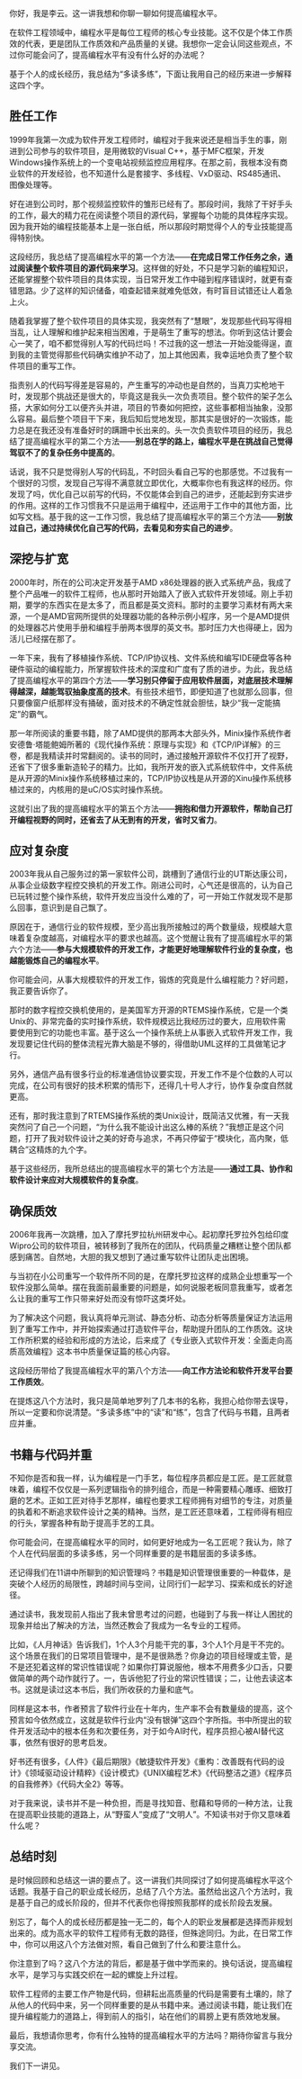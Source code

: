 你好，我是李云。这一讲我想和你聊一聊如何提高编程水平。

在软件工程领域中，编程水平是每位工程师的核心专业技能。这不仅是个体工作质效的代表，更是团队工作质效和产品质量的关键。我想你一定会认同这些观点，不过你可能会问了，提高编程水平有没有什么好的办法呢？

基于个人的成长经历，我总结为“多读多练”，下面让我用自己的经历来进一步解释这四个字。

## 胜任工作

1999年我第一次成为软件开发工程师时，编程对于我来说还是相当手生的事，刚进到公司参与的软件项目，是用微软的Visual C++，基于MFC框架，开发Windows操作系统上的一个变电站视频监控应用程序。在那之前，我根本没有商业软件的开发经验，也不知道什么是套接字、多线程、VxD驱动、RS485通讯、图像处理等。

好在进到公司时，那个视频监控软件的雏形已经有了。那段时间，我除了干好手头的工作，最大的精力花在阅读整个项目的源代码，掌握每个功能的具体程序实现。因为我开始的编程技能基本上是一张白纸，所以那段时期觉得个人的专业技能提高得特别快。

这段经历，我总结了提高编程水平的第一个方法——**在完成日常工作任务之余，通过阅读整个软件项目的源代码来学习**。这样做的好处，不只是学习新的编程知识，还能掌握整个软件项目的具体实现，当日常开发工作中碰到程序错误时，就更有查错思路。少了这样的知识储备，咱查起错来就难免低效，有时盲目试错还让人着急上火。

随着我掌握了整个软件项目的具体实现，我突然有了“慧眼”，发现那些代码写得相当乱，让人理解和维护起来相当困难，于是萌生了重写的想法。你听到这估计要会心一笑了，咱不都觉得别人写的代码烂吗！不过我的这一想法一开始没能得逞，直到我的主管觉得那些代码确实维护不动了，加上其他因素，我幸运地负责了整个软件项目的重写工作。

指责别人的代码写得差是容易的，产生重写的冲动也是自然的，当真刀实枪地干时，发现那个挑战还是很大的，毕竟这是我头一次负责项目。整个软件的架子怎么搭，大家如何分工以便齐头并进，项目的节奏如何把控，这些事都相当抽象，没那么容易。最后整个项目干下来，我后知后觉地发现，那其实是很好的一次锻炼，能力总是在我还没有准备好时的蹒跚中长出来的。头一次负责软件项目的经历，我总结了提高编程水平的第二个方法——**别总在学的路上，编程水平是在挑战自己觉得驾驭不了的复杂任务中提高的**。

话说，我不只是觉得别人写的代码乱，不时回头看自己写的也那感觉。不过我有一个很好的习惯，发现自己写得不满意就立即优化，大概率你也有我这样的经历。你发现了吗，优化自己以前写的代码，不仅能体会到自己的进步，还能起到夯实进步的作用。这样的工作习惯我不只是运用于编程中，还运用于工作中的其他方面，比如写文档。基于我的这一工作习惯，我总结了提高编程水平的第三个方法——**别放过自己，通过持续优化自己写的代码，去看见和夯实自己的进步**。

## 深挖与扩宽

2000年时，所在的公司决定开发基于AMD x86处理器的嵌入式系统产品，我成了整个产品唯一的软件工程师，也从那时开始踏入了嵌入式软件开发领域。刚上手初期，要学的东西实在是太多了，而且都是英文资料。那时的主要学习素材有两大来源，一个是AMD官网所提供的处理器功能的各种示例小程序，另一个是AMD提供的处理器芯片使用手册和编程手册两本很厚的英文书。那时压力大也得硬上，因为活儿已经摆在那了。

一年下来，我有了移植操作系统、TCP/IP协议栈、文件系统和编写IDE硬盘等各种硬件驱动的编程能力，所掌握软件技术的深度和广度有了质的进步。为此，我总结了提高编程水平的第四个方法——**学习别只停留于应用软件层面，对底层技术理解得越深，越能驾驭抽象度高的技术**。有些技术细节，即便知道了也就那么回事，但只要像窗户纸那样没有捅破，面对技术的不确定性就会胆怯，缺少“我一定能搞定”的霸气。

那一年所阅读的重要书籍，除了AMD提供的那两本大部头外，Minix操作系统作者安德鲁·塔能鲍姆所著的《现代操作系统：原理与实现》和《TCP/IP详解》的三卷，都是我精读并时常翻阅的。读书的同时，通过接触开源软件不仅打开了视野，还省下了很多重新造轮子的精力。比如，我所开发的嵌入式系统软件中，文件系统是从开源的Minix操作系统移植过来的，TCP/IP协议栈是从开源的Xinu操作系统移植过来的，内核用的是uC/OS实时操作系统。

这就引出了我的提高编程水平的第五个方法——**拥抱和借力开源软件，帮助自己打开编程视野的同时，还省去了从无到有的开发，省时又省力**。

## 应对复杂度

2003年我从自己服务过的第一家软件公司，跳槽到了通信行业的UT斯达康公司，从事企业级数字程控交换机的开发工作。刚进公司时，心气还是很高的，认为自己已玩转过整个操作系统，软件开发应当没什么难的了，可一开始工作就发现不是那么回事，意识到是自己飘了。

原因在于，通信行业的软件规模，至少高出我所接触过的两个数量级，规模越大意味着复杂度越高，对编程水平的要求也越高。这个觉醒让我有了提高编程水平的第六个方法——**参与大规模软件的开发工作，才能更好地理解软件行业的复杂度，也越能锻炼自己的编程水平**。

你可能会问，从事大规模软件的开发工作，锻炼的究竟是什么编程能力？好问题，我正要告诉你了。

那时的数字程控交换机使用的，是美国军方开源的RTEMS操作系统，它是一个类Unix的、非常完备的实时操作系统，软件规模远比我经历过的要大，应用软件需要使用到它的功能也丰富。基于这么一个操作系统上从事嵌入式软件开发工作，我发现要记住代码的整体流程光靠大脑是不够的，得借助UML这样的工具做笔记才行。

另外，通信产品有很多行业的标准通信协议要实现，开发工作不是个位数的人可以完成，在公司有很好的技术积累的情形下，还得几十号人才行，协作复杂度自然就更高。

还有，那时我注意到了RTEMS操作系统的类Unix设计，既简洁又优雅，有一天我突然问了自己一个问题，“为什么我不能设计出这么棒的系统？”我想正是这个问题，打开了我对软件设计之美的好奇与追求，不再只停留于“模块化，高内聚，低耦合”这精炼的九个字。

基于这些经历，我所总结出的提高编程水平的第七个方法是——**通过工具、协作和软件设计来应对大规模软件的复杂度**。

## 确保质效

2006年我再一次跳槽，加入了摩托罗拉杭州研发中心。起初摩托罗拉外包给印度Wipro公司的软件项目，被转移到了我所在的团队，代码质量之糟糕让整个团队都感到痛苦。自然地，大胆的我又想到了通过重写软件让团队走出困境。

与当初在小公司重写一个软件所不同的是，在摩托罗拉这样的成熟企业想重写一个软件没那么简单。摆在我面前最重要的问题是，如何说服老板同意我重写，或者怎么让我的重写工作只带来好处而没有惊吓这类坏处。

为了解决这个问题，我认真将单元测试、静态分析、动态分析等质量保证方法运用到了重写工作中，并开始探索通过打造软件平台，帮助提升团队的工作质效。这块工作所积累的经验和形成的方法论，后来成了《专业嵌入式软件开发：全面走向高质高效编程》这本书中质量保证篇的核心内容。

这段经历带给了我提高编程水平的第八个方法——**向工作方法论和软件开发平台要工作质效**。

在提炼这八个方法时，我只是简单地罗列了几本书的名称，我担心给你带去误导，所以一定要和你说清楚。“多读多练”中的“读”和“练”，包含了代码与书籍，且两者应并重。

## 书籍与代码并重

不知你是否和我一样，认为编程是一门手艺，每位程序员都应是工匠。是工匠就意味着，编程不仅仅是一系列逻辑指令的排列组合，而是一种需要精心雕琢、细致打磨的艺术。正如工匠对待手艺那样，编程也要求工程师拥有对细节的专注，对质量的执着和不断追求软件设计之美的精神。当然，是工匠还意味着，工程师得有相应的行头，掌握各种有助于提高手艺的工具。

你可能会问，在提高编程水平的同时，如何更好地成为一名工匠呢？我认为，除了个人在代码层面的多读多练，另一个同样重要的是书籍层面的多读多练。

还记得我们在11讲中所聊到的知识管理吗？书籍是知识管理很重要的一种载体，是突破个人经历的局限性，跨越时间与空间，让同行们一起学习、探索和成长的好途径。

通过读书，我发现前人指出了我未曾思考过的问题，也碰到了与我一样让人困扰的现象并给出了解决的方法，当然还教会了我成为一名专业的工程师。

比如，《人月神话》告诉我们，1个人3个月能干完的事，3个人1个月是干不完的。这个场景在我们的日常项目管理中，是不是很熟悉？你身边的项目经理或主管，是不是还犯着这样的常识性错误呢？如果你打算说服他，根本不用费多少口舌，只要做简单的两个动作就行了。一，告诉他犯了行业的常识性错误；二，让他去读这本书。这就是读过这本书后，我们所收获的力量和底气。

同样是这本书，作者预言了软件行业在十年内，生产率不会有数量级的提高，这个预言如今依然成立，这就是软件行业内“没有银弹”这四个字所指。书中所提出的软件开发活动中的根本任务和次要任务，对于如今AI时代，程序员担心被AI替代这事，依然有很好的思考启发。

好书还有很多，《人件》《最后期限》《敏捷软件开发》《重构：改善既有代码的设计》《领域驱动设计精粹》《设计模式》《UNIX编程艺术》《代码整洁之道》《程序员的自我修养》《代码大全2》等等。

对于我来说，读书并不是一种负担，而是寻找知音、慰藉和导师的一种方法，让我在提高职业技能的道路上，从“野蛮人”变成了“文明人”。不知读书对于你又意味着什么呢？

## 总结时刻

是时候回顾和总结这一讲的要点了。这一讲我们共同探讨了如何提高编程水平这个话题。我基于自己的职业成长经历，总结了八个方法。虽然给出这八个方法时，我是基于自己的成长阶段的，但并不代表你也得按照我那样的成长阶段去发展。

别忘了，每个人的成长经历都是独一无二的，每个人的职业发展都是选择而非规划出来的。成为高水平的软件工程师有无数的路径，但殊途同归。为此，在日常工作中，你可以用这八个方法做对照，看自己做到了什么和要注意什么。

你注意到了吗？这八个方法的背后，都是基于做中学而来的。换句话说，提高编程水平，是学习与实践交织在一起的螺旋上升过程。

软件工程师的主要工作产物是代码，但耕耘出高质量的代码是需要有土壤的，除了从他人的代码中来，另一个同样重要的是从书籍中来。通过阅读书籍，能让我们在提升编程能力的道路上，得到前人的指引，站在他们的肩膀上更有质效地发展。

最后，我想请你思考，你有什么独特的提高编程水平的方法吗？期待你留言与我分享交流。

我们下一讲见。